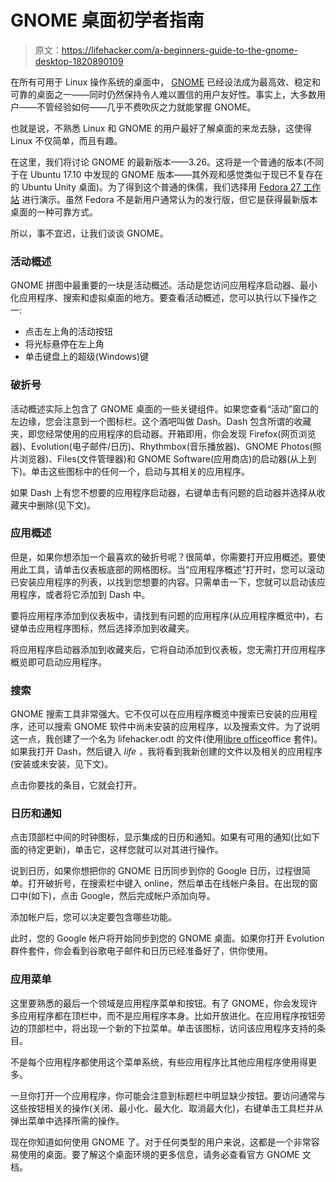 # GNOME 桌面初学者指南

> 原文：<https://lifehacker.com/a-beginners-guide-to-the-gnome-desktop-1820890109>

在所有可用于 Linux 操作系统的桌面中， [GNOME](https://www.gnome.org/) 已经设法成为最高效、稳定和可靠的桌面之一——同时仍然保持令人难以置信的用户友好性。事实上，大多数用户——不管经验如何——几乎不费吹灰之力就能掌握 GNOME。



也就是说，不熟悉 Linux 和 GNOME 的用户最好了解桌面的来龙去脉，这使得 Linux 不仅简单，而且有趣。

在这里，我们将讨论 GNOME 的最新版本——3.26。这将是一个普通的版本(不同于在 Ubuntu 17.10 中发现的 GNOME 版本——其外观和感觉类似于现已不复存在的 Ubuntu Unity 桌面)。为了得到这个普通的侏儒，我们选择用 [Fedora 27 工作站](https://getfedora.org/en/workstation/) 进行演示。虽然 Fedora 不是新用户通常认为的发行版，但它是获得最新版本桌面的一种可靠方式。

所以，事不宜迟，让我们谈谈 GNOME。

### **活动概述**

GNOME 拼图中最重要的一块是活动概述。活动是您访问应用程序启动器、最小化应用程序、搜索和虚拟桌面的地方。要查看活动概述，您可以执行以下操作之一:

*   点击左上角的活动按钮
*   将光标悬停在左上角
*   单击键盘上的超级(Windows)键

### **破折号**

活动概述实际上包含了 GNOME 桌面的一些关键组件。如果您查看“活动”窗口的左边缘，您会注意到一个图标栏。这个酒吧叫做 Dash。Dash 包含所谓的收藏夹，即您经常使用的应用程序的启动器。开箱即用，你会发现 Firefox(网页浏览器)、Evolution(电子邮件/日历)、Rhythmbox(音乐播放器)、GNOME Photos(照片浏览器)、Files(文件管理器)和 GNOME Software(应用商店)的启动器(从上到下)。单击这些图标中的任何一个，启动与其相关的应用程序。

如果 Dash 上有您不想要的应用程序启动器，右键单击有问题的启动器并选择从收藏夹中删除(见下文)。

### **应用概述**

但是，如果你想添加一个最喜欢的破折号呢？很简单，你需要打开应用概述。要使用此工具，请单击仪表板底部的网格图标。当“应用程序概述”打开时，您可以滚动已安装应用程序的列表，以找到您想要的内容。只需单击一下，您就可以启动该应用程序，或者将它添加到 Dash 中。

要将应用程序添加到仪表板中，请找到有问题的应用程序(从应用程序概览中)，右键单击应用程序图标，然后选择添加到收藏夹。

将应用程序启动器添加到收藏夹后，它将自动添加到仪表板，您无需打开应用程序概览即可启动应用程序。

### **搜索**

GNOME 搜索工具非常强大。它不仅可以在应用程序概览中搜索已安装的应用程序，还可以搜索 GNOME 软件中尚未安装的应用程序，以及搜索文件。为了说明这一点，我创建了一个名为 lifehacker.odt 的文件(使用[libre office](https://www.libreoffice.org/)office 套件)。如果我打开 Dash，然后键入 *life* ，我将看到我新创建的文件以及相关的应用程序(安装或未安装，见下文)。

点击你要找的条目，它就会打开。

### **日历和通知**

点击顶部栏中间的时钟图标，显示集成的日历和通知。如果有可用的通知(比如下面的待定更新)，单击它，这样您就可以对其进行操作。

说到日历，如果你想把你的 GNOME 日历同步到你的 Google 日历，过程很简单。打开破折号，在搜索栏中键入 online，然后单击在线帐户条目。在出现的窗口中(如下)，点击 Google，然后完成帐户添加向导。

添加帐户后，您可以决定要包含哪些功能。

此时，您的 Google 帐户将开始同步到您的 GNOME 桌面。如果你打开 Evolution 群件套件，你会看到谷歌电子邮件和日历已经准备好了，供你使用。

### **应用菜单**

这里要熟悉的最后一个领域是应用程序菜单和按钮。有了 GNOME，你会发现许多应用程序都在顶栏中，而不是应用程序本身。比如开放进化。在应用程序按钮旁边的顶部栏中，将出现一个新的下拉菜单。单击该图标，访问该应用程序支持的条目。

不是每个应用程序都使用这个菜单系统，有些应用程序比其他应用程序使用得更多。

一旦你打开一个应用程序，你可能会注意到标题栏中明显缺少按钮。要访问通常与这些按钮相关的操作(关闭、最小化、最大化、取消最大化)，右键单击工具栏并从弹出菜单中选择所需的操作。

现在你知道如何使用 GNOME 了。对于任何类型的用户来说，这都是一个非常容易使用的桌面。要了解这个桌面环境的更多信息，请务必查看官方 GNOME 文档。